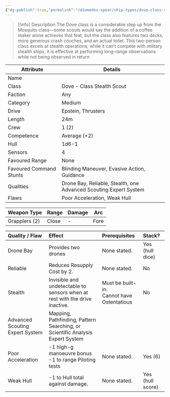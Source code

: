```yaml
---
{"dg-publish":true,"permalink":"/diomedes-spear/ship-types/dove-class-stealth-scout/"}
---
```


> [!info] Description
> The Dove class is a considerable step up from the Mosquito class—some scouts would say the addition of a coffee maker alone achieves that feat, but the class also features two decks, more generous crash couches, and an actual toilet. This two-person class excels at stealth operations; while it can’t compete with military stealth ships, it is effective at performing long-range observations while not being observed in return

| Attribute               | Details                                                           |
| ----------------------- | ----------------------------------------------------------------- |
| Name                    |                                                                   |
| Class                   | Dove - Class Stealth Scout                                        |
| Faction                 | Any                                                               |
| Category                | Medium                                                            |
| Drive                   | Epstein, Thrusters                                                |
| Length                  | 24m                                                               |
| Crew                    | 1 (2)                                                             |
| Competence              | Average (+2)                                                      |
| Hull                    | 1d6-1                                                             |
| Sensors                 | 4                                                                 |
| Favoured Range          | None                                                              |
| Favoured Command Stunts | Blinding Maneuver, Evasive Action, Guidance                       |
| Qualities               | Drone Bay, Reliable, Stealth, one Advanced Scouting Expert System |
| Flaws                   | Poor Acceleration, Weak Hull                                      |

| Weapon Type           | Range  | Damage | Arc  |
| ------------- | ----- | ------ | ---- |
| Grapplers (2)         | Close  | -      | Fore |

| Quality / Flaw                  | Effect                                                                        | Prerequisites                                 | Stack?           |
| :------------------------------ | :---------------------------------------------------------------------------- | :-------------------------------------------- | :--------------- |
| Drone Bay                       | Provides two drones                                                           | None stated.                                  | Yes (hull dice)  |
| Reliable                        | Reduces Resupply Cost by 2.                                                   | None stated.                                  | No               |
| Stealth                         | Invisible and undetectable to sensors when at rest with the drive inactive.   | Must be built-in.<br>Cannot have Ostentatious | No               |
| Advanced Scouting Expert System | Mapping, Pathfinding, Pattern Searching, or Scientific Analysis Expert System |                                               |                  |
| Poor Acceleration               | -1 high-g manoeuvre bonus  <br>-1 to range Piloting tests                     | None stated.                                  | Yes (6)          |
| Weak Hull                       | -1 to Hull total against damage.                                              | None stated.                                  | Yes (hull score) |
